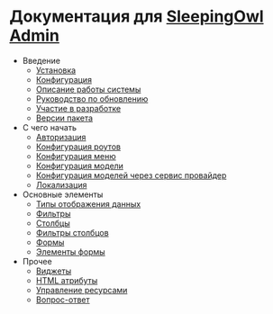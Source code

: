 # Документация для [SleepingOwl Admin](https://github.com/LaravelRUS/SleepingOwlAdmin)

- Введение
    - [Установка](ru/installation.md)
    - [Конфигурация](ru/configuration.md)
    - [Описание работы системы](ru/global.md)
    - [Руководство по обновлению](ru/update.md)
    - [Участие в разработке](ru/contributions.md)
    - [Версии пакета](ru/releases.md)
- C чего начать
    - [Авторизация](ru/authentication.md)
    - [Конфигурация роутов](ru/routes_configuration.md)
    - [Конфигурация меню](ru/menu_configuration.md)
    - [Конфигурация модели](ru/model_configuration.md)
    - [Конфигурация моделей через сервис провайдер](ru/model_configuration_section.md)
    - [Локализация](ru/localization.md)
- Основные элементы
    - [Типы отображения данных](ru/displays.md)
    - [Фильтры](ru/filters.md)
    - [Столбцы](ru/columns.md)
    - [Фильтры столбцов](ru/columnfilters.md)
    - [Формы](ru/form.md)
    - [Элементы формы](ru/form-element.md)
- Прочее
    - [Виджеты](ru/widgets.md)
    - [HTML атрибуты](ru/html_attributes.md)
    - [Управление ресурсами](ru/assets.md)
    - [Вопрос-ответ](ru/faq.md)
